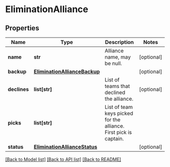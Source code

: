# EliminationAlliance

## Properties
Name | Type | Description | Notes
------------ | ------------- | ------------- | -------------
**name** | **str** | Alliance name, may be null. | [optional] 
**backup** | [**EliminationAllianceBackup**](EliminationAllianceBackup.md) |  | [optional] 
**declines** | **list[str]** | List of teams that declined the alliance. | [optional] 
**picks** | **list[str]** | List of team keys picked for the alliance. First pick is captain. | 
**status** | [**EliminationAllianceStatus**](EliminationAllianceStatus.md) |  | [optional] 

[[Back to Model list]](../README.md#documentation-for-models) [[Back to API list]](../README.md#documentation-for-api-endpoints) [[Back to README]](../README.md)


